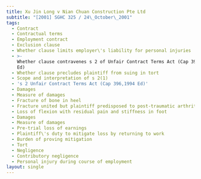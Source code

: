 ```yaml
---
title: Xu Jin Long v Nian Chuan Construction Pte Ltd
subtitle: "[2001] SGHC 325 / 24\_October\_2001"
tags:
  - Contract
  - Contractual terms
  - Employment contract
  - Exclusion clause
  - Whether clause limits employer\'s liability for personal injuries
  - >-
    Whether clause contravenes s 2 of Unfair Contract Terms Act (Cap 396, 1994
    Ed)
  - Whether clause precludes plaintiff from suing in tort
  - Scope and interpretation of s 2(1)
  - 's 2 Unfair Contract Terms Act (Cap 396,1994 Ed)'
  - Damages
  - Measure of damages
  - Fracture of bone in heel
  - Fracture united but plaintiff predisposed to post-traumatic arthritis
  - Loss of flexion with residual pain and stiffness in foot
  - Damages
  - Measure of damages
  - Pre-trial loss of earnings
  - Plaintiff\'s duty to mitigate loss by returning to work
  - Burden of proving mitigation
  - Tort
  - Negligence
  - Contributory negligence
  - Personal injury during course of employment
layout: single
---
```


